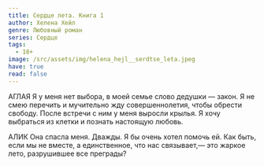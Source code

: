 ```yaml
---
title: Сердце лета. Книга 1
author: Хелена Хейл
genre: Любовный роман
series: Сердце
tags:
  - 18+
image: /src/assets/img/helena_hejl__serdtse_leta.jpeg
have: true
read: false
---
```

АГЛАЯ
Я у меня нет выбора, в моей семье слово дедушки — закон. Я не смею перечить и мучительно жду совершеннолетия, чтобы обрести свободу. После встречи с ним у меня выросли крылья. Я хочу выбраться из клетки и познать настоящую любовь.


АЛИК
Она спасла меня. Дважды. Я бы очень хотел помочь ей. Как быть, если мы не вместе, а единственное, что нас связывает,— это жаркое лето, разрушившее все преграды?

